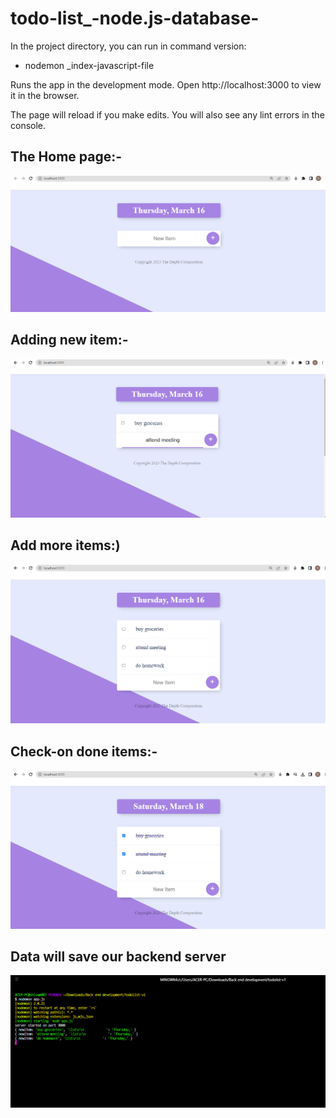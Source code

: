 # todo-list_-node.js-database-
In the project directory, you can run in command version:

- nodemon _index-javascript-file  

Runs the app in the development mode.
Open http://localhost:3000 to view it in the browser.

The page will reload if you make edits.
You will also see any lint errors in the console.
## The Home page:-

![Home page](https://raw.githubusercontent.com/ShivamAgarwal00/todo-list_-node.js-database-/main/images/1.png)
## Adding new item:-

![Home page](https://raw.githubusercontent.com/ShivamAgarwal00/todo-list_-node.js-database-/main/images/3.png)

## Add more items:)
![Home page](https://raw.githubusercontent.com/ShivamAgarwal00/todo-list_-node.js-database-/main/images/5.png)

## Check-on done items:-
![Home page](https://raw.githubusercontent.com/ShivamAgarwal00/todo-list_-node.js-database-/main/images/7.png)

## Data will save our backend server
![Home page](https://raw.githubusercontent.com/ShivamAgarwal00/todo-list_-node.js-database-/main/images/6.png)
